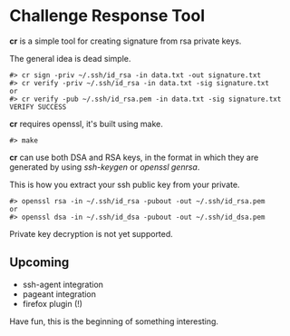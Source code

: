 Challenge Response Tool
===

**cr** is a simple tool for creating signature from rsa private keys.

The general idea is dead simple.

    #> cr sign -priv ~/.ssh/id_rsa -in data.txt -out signature.txt
    #> cr verify -priv ~/.ssh/id_rsa -in data.txt -sig signature.txt
    or
    #> cr verify -pub ~/.ssh/id_rsa.pem -in data.txt -sig signature.txt
    VERIFY SUCCESS

**cr** requires openssl, it's built using make.

    #> make

**cr** can use both DSA and RSA keys, in the format in which they are generated
by using _ssh-keygen_ or _openssl genrsa_.

This is how you extract your ssh public key from your private.

    #> openssl rsa -in ~/.ssh/id_rsa -pubout -out ~/.ssh/id_rsa.pem
    or
    #> openssl dsa -in ~/.ssh/id_dsa -pubout -out ~/.ssh/id_dsa.pem

Private key decryption is not yet supported.

Upcoming
---

* ssh-agent integration
* pageant integration
* firefox plugin (!)

Have fun, this is the beginning of something interesting.

